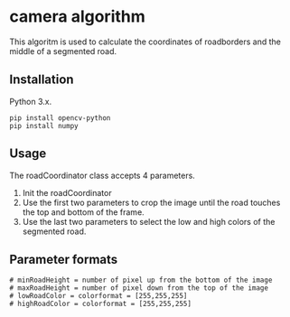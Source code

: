 # camera algorithm
This algoritm is used to calculate the coordinates of roadborders and the middle of a segmented road.

## Installation
Python 3.x.
```
pip install opencv-python
pip install numpy
```
## Usage
The roadCoordinator class accepts 4 parameters.
1. Init the roadCoordinator
2. Use the first two parameters to crop the image until the road touches the top and bottom of the frame.
3. Use the last two parameters to select the low and high colors of the segmented road.

## Parameter formats
    # minRoadHeight = number of pixel up from the bottom of the image
    # maxRoadHeight = number of pixel down from the top of the image
    # lowRoadColor = colorformat = [255,255,255]
    # highRoadColor = colorformat = [255,255,255]